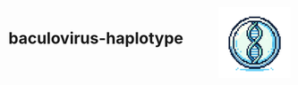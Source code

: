 <img align="right" src="https://github.com/wennj/plasmid-collapse-gene-loss-unicycler-galaxy/blob/main/pcglug_logo.png" width="128"/>  

# baculovirus-haplotype
